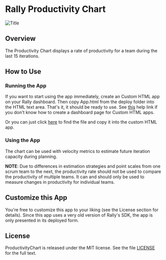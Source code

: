 Rally Productivity Chart
======================

![Title](https://raw.github.com/RallyApps/ProductivityChart/master/screenshots/title-screenshot.png)

## Overview

The Productivity Chart displays a rate of productivity for a team during the last 15 iterations. 

## How to Use

### Running the App

If you want to start using the app immediately, create an Custom HTML app on your Rally dashboard. Then copy App.html from the deploy folder into the HTML text area. That's it, it should be ready to use. See [this](http://www.rallydev.com/help/use_apps#create) help link if you don't know how to create a dashboard page for Custom HTML apps.

Or you can just click [here](https://raw.github.com/RallyApps/ProductivityChart/master/deploy/App.html) to find the file and copy it into the custom HTML app.

### Using the App

The chart can be used with velocity metrics to estimate future iteration capacity during planning.

<b>NOTE</b>: Due to differences in estimation strategies and point scales from one scrum team to the next, the productivity rate should not be used to compare the productivity of multiple teams. It can and should only be used to measure changes in productivity for individual teams.

## Customize this App

You're free to customize this app to your liking (see the License section for details). Since this app uses a very old version of Rally's SDK, the app is only presented in its deployed form.

## License

ProductivityChart is released under the MIT license.  See the file [LICENSE](https://raw.github.com/RallyApps/ProductivityChart/master/LICENSE) for the full text.
